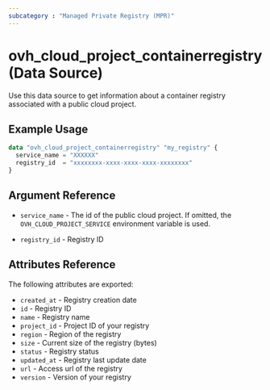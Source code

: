 ```yaml
---
subcategory : "Managed Private Registry (MPR)"
---
```


# ovh_cloud_project_containerregistry (Data Source)

Use this data source to get information about a container registry associated with a public cloud project.

## Example Usage

```terraform
data "ovh_cloud_project_containerregistry" "my_registry" {
  service_name = "XXXXXX"
  registry_id  = "xxxxxxxx-xxxx-xxxx-xxxx-xxxxxxxx"
}
```

## Argument Reference

* `service_name` - The id of the public cloud project. If omitted, the `OVH_CLOUD_PROJECT_SERVICE` environment variable is used.

* `registry_id` - Registry ID

## Attributes Reference

The following attributes are exported:

* `created_at` - Registry creation date
* `id` - Registry ID
* `name` - Registry name
* `project_id` - Project ID of your registry
* `region` - Region of the registry
* `size` - Current size of the registry (bytes)
* `status` - Registry status
* `updated_at` - Registry last update date
* `url` - Access url of the registry
* `version` - Version of your registry
